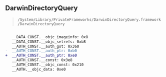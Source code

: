 ## DarwinDirectoryQuery

> `/System/Library/PrivateFrameworks/DarwinDirectoryQuery.framework/DarwinDirectoryQuery`

```diff

   __DATA_CONST.__objc_imageinfo: 0x8
   __DATA_CONST.__objc_selrefs: 0xb8
   __AUTH_CONST.__auth_got: 0x360
-  __AUTH_CONST.__auth_ptr: 0xb0
+  __AUTH_CONST.__auth_ptr: 0xe0
   __AUTH_CONST.__const: 0x3e8
   __AUTH_CONST.__objc_const: 0x210
   __AUTH.__objc_data: 0xe0

```
